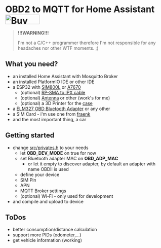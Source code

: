 #  OBD2 to MQTT for Home Assistant <a href="https://www.buymeacoffee.com/adlerre" target="_blank"><img src="https://cdn.buymeacoffee.com/buttons/v2/default-yellow.png" alt="Buy Me A Coffee" style="height: 30px !important;width: 108px !important;" ></a>

> __!!!WARNING!!!__
>
> I'm not a C/C++ programmer therefore I'm not responsible for any headaches nor other WTF moments. ;)

## What you need?

* an installed Home Assistant with Mosquitto Broker
* an installed PlatformIO IDE or other IDE 
* a ESP32 with [SIM800L](https://de.aliexpress.com/item/33045221960.html) or [A7670](https://de.aliexpress.com/item/1005006477044118.html)
  * (optional) [RP-SMA to IPX cable](https://www.amazon.de/dp/B0B9RXDLNN)
  * (optional) [Antenna](https://www.amazon.de/dp/B0B2DCXL5N) or other (work's for me)
  * (optional) a 3D Printer for the [case](3d-files)
* a [ELM327 OBD Bluetooth Adapter](https://de.aliexpress.com/item/1005005775562398.html) or any other
* a SIM Card - i'm use one from [fraenk](https://fraenk.page.link/?link=https%3A%2F%2Ffraenk.de%2Fdeeplink%2Fmgm%3FfriendCode%3DRENA45&apn=de.congstar.fraenk&amv=1040000&imv=1.4&isi=1493980266&ibi=de.congstar.fraenk&ius=fraenk&ofl=https%3A%2F%2Ffraenk.de)
* and the most important thing, a car

## Getting started

* change [src/privates.h](src/privates.h) to your needs
  * let __OBD_DEV_MODE__ on true for now
  * set Bluetooth adapter MAC on __OBD_ADP_MAC__
    * or let it empty to discover adapter, by default an adapter with name OBDII is used
  * define your device
  * SIM Pin
  * APN
  * MQTT Broker settings
  * (optional) Wi-Fi - only used for development
* and compile and upload to device

## ToDos

* better consumption/distance calculation
* support more PIDs (odometer,...)
* get vehicle information (working)
